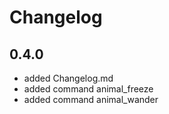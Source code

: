# Changelog

## 0.4.0

- added Changelog.md
- added command animal_freeze
- added command animal_wander
